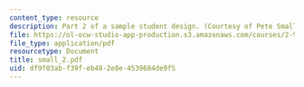 ```yaml
---
content_type: resource
description: Part 2 of a sample student design. (Courtesy of Pete Small.)
file: https://ol-ocw-studio-app-production.s3.amazonaws.com/courses/2-996-sailing-yacht-design-13-734-fall-2003/df9f03abf39feb482e8e4539684de9f5_small_2.pdf
file_type: application/pdf
resourcetype: Document
title: small_2.pdf
uid: df9f03ab-f39f-eb48-2e8e-4539684de9f5
---
```

